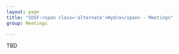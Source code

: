 ```yaml
---
layout: page
title: "SDSF:<span class='alternate'>Hydra</span> - Meetings"
group: Meetings

---
```


TBD
